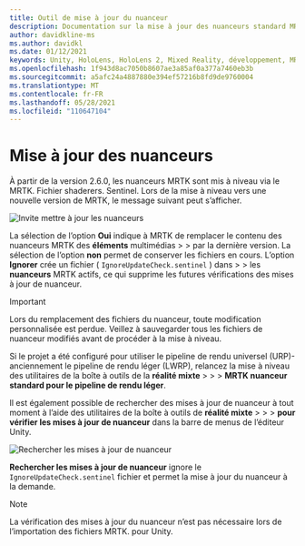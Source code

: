 ```yaml
---
title: Outil de mise à jour du nuanceur
description: Documentation sur la mise à jour des nuanceurs standard MRTK
author: davidkline-ms
ms.author: davidkl
ms.date: 01/12/2021
keywords: Unity, HoloLens, HoloLens 2, Mixed Reality, développement, MRTK
ms.openlocfilehash: 1f943d8ac7050b8607ae3a85af0a377a7460eb3b
ms.sourcegitcommit: a5afc24a4887880e394ef57216b8fd9de9760004
ms.translationtype: MT
ms.contentlocale: fr-FR
ms.lasthandoff: 05/28/2021
ms.locfileid: "110647104"
---
```

# <a name="updating-shaders"></a>Mise à jour des nuanceurs

À partir de la version 2.6.0, les nuanceurs MRTK sont mis à niveau via le MRTK. Fichier shaderers. Sentinel. Lors de la mise à niveau vers une nouvelle version de MRTK, le message suivant peut s’afficher.

![Invite mettre à jour les nuanceurs](../images/tools/UpdateShaderPrompt.png)

La sélection de l’option **Oui** indique à MRTK de remplacer le contenu des nuanceurs MRTK des **éléments** multimédias  >    >   par la dernière version. La sélection de l’option **non** permet de conserver les fichiers en cours. L’option **Ignorer** crée un fichier ( `IgnoreUpdateCheck.sentinel` ) dans  >    >  les **nuanceurs** MRTK actifs, ce qui supprime les futures vérifications des mises à jour de nuanceur.

> [!IMPORTANT]
> Lors du remplacement des fichiers du nuanceur, toute modification personnalisée est perdue. Veillez à sauvegarder tous les fichiers de nuanceur modifiés avant de procéder à la mise à niveau.
>
> Si le projet a été configuré pour utiliser le pipeline de rendu universel (URP)-anciennement le pipeline de rendu léger (LWRP), relancez la mise à niveau des utilitaires de la boîte à outils de la **réalité mixte** >  >  >
>  **MRTK nuanceur standard pour le pipeline de rendu léger**.

Il est également possible de rechercher des mises à jour de nuanceur à tout moment à l’aide des utilitaires de la boîte à outils de **réalité mixte**  >    >    >  **pour vérifier les mises à jour de nuanceur** dans la barre de menus de l’éditeur Unity.

![Rechercher les mises à jour de nuanceur](../images/tools/ShaderUpdateMenu.png)

**Rechercher les mises à jour de nuanceur** ignore le `IgnoreUpdateCheck.sentinel` fichier et permet la mise à jour du nuanceur à la demande.

> [!NOTE]
> La vérification des mises à jour du nuanceur n’est pas nécessaire lors de l’importation des fichiers MRTK. pour Unity.

